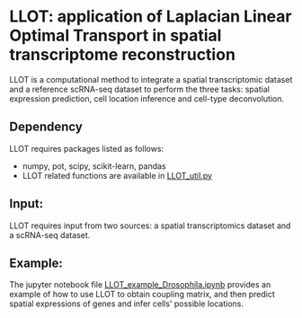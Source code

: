 # LLOT: application of Laplacian Linear Optimal Transport in spatial transcriptome reconstruction

LLOT is a computational method to integrate a spatial transcriptomic
dataset and a reference scRNA-seq dataset to perform the three tasks: spatial expression prediction, cell location inference and cell-type deconvolution.

## Dependency

LLOT requires packages listed as follows:
- numpy, pot, scipy, scikit-learn, pandas
- LLOT related functions are available in [LLOT_util.py](https://github.com/J0EYjoey/LLOT/blob/main/LLOT_util.py)


## Input:
LLOT requires input from two sources: a spatial transcriptomics dataset and  a scRNA-seq dataset.

## Example:
The jupyter notebook file [LLOT_example_Drosophila.ipynb](https://github.com/J0EYjoey/LLOT/blob/main/LLOT_example_Drosophila.ipynb) provides an example of how to use LLOT to obtain coupling matrix, and then predict spatial expressions of genes and infer cells' possible locations. 

